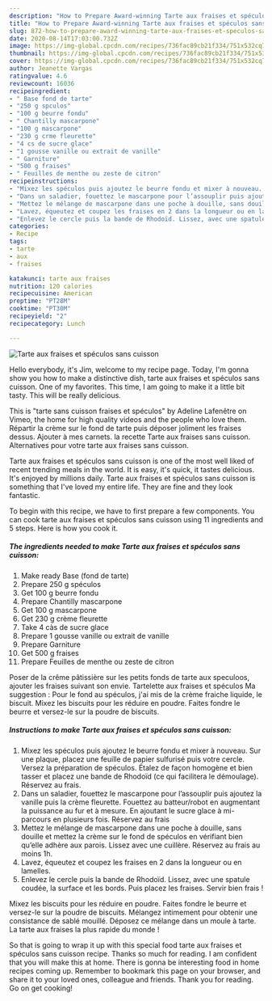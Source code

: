 ```yaml
---
description: "How to Prepare Award-winning Tarte aux fraises et spéculos sans cuisson"
title: "How to Prepare Award-winning Tarte aux fraises et spéculos sans cuisson"
slug: 872-how-to-prepare-award-winning-tarte-aux-fraises-et-speculos-sans-cuisson
date: 2020-08-14T17:03:00.732Z
image: https://img-global.cpcdn.com/recipes/736fac89cb21f334/751x532cq70/tarte-aux-fraises-et-speculos-sans-cuisson-photo-principale-de-la-recette.jpg
thumbnail: https://img-global.cpcdn.com/recipes/736fac89cb21f334/751x532cq70/tarte-aux-fraises-et-speculos-sans-cuisson-photo-principale-de-la-recette.jpg
cover: https://img-global.cpcdn.com/recipes/736fac89cb21f334/751x532cq70/tarte-aux-fraises-et-speculos-sans-cuisson-photo-principale-de-la-recette.jpg
author: Jeanette Vargas
ratingvalue: 4.6
reviewcount: 16036
recipeingredient:
- " Base fond de tarte"
- "250 g spculos"
- "100 g beurre fondu"
- " Chantilly mascarpone"
- "100 g mascarpone"
- "230 g crme fleurette"
- "4 cs de sucre glace"
- "1 gousse vanille ou extrait de vanille"
- " Garniture"
- "500 g fraises"
- " Feuilles de menthe ou zeste de citron"
recipeinstructions:
- "Mixez les spéculos puis ajoutez le beurre fondu et mixer à nouveau. Sur une plaque, placez une feuille de papier sulfurisé puis votre cercle. Versez la préparation de spéculos. Étalez de façon homogène et bien tasser et placez une bande de Rhodoïd (ce qui facilitera le démoulage). Réservez au frais."
- "Dans un saladier, fouettez le mascarpone pour l’assouplir puis ajoutez la vanille puis la crème fleurette. Fouettez au batteur/robot en augmentant la puissance au fur et à mesure. En ajoutant le sucre glace à mi-parcours en plusieurs fois. Réservez au frais"
- "Mettez le mélange de mascarpone dans une poche à douille, sans douille et mettez la crème sur le fond de spéculos en vérifiant bien qu’elle adhère aux parois. Lissez avec une cuillère. Réservez au frais au moins 1h."
- "Lavez, équeutez et coupez les fraises en 2 dans la longueur ou en lamelles."
- "Enlevez le cercle puis la bande de Rhodoïd. Lissez, avec une spatule coudée, la surface et les bords. Puis placez les fraises. Servir bien frais !"
categories:
- Recipe
tags:
- tarte
- aux
- fraises

katakunci: tarte aux fraises 
nutrition: 120 calories
recipecuisine: American
preptime: "PT28M"
cooktime: "PT30M"
recipeyield: "2"
recipecategory: Lunch

---
```



![Tarte aux fraises et spéculos sans cuisson](https://img-global.cpcdn.com/recipes/736fac89cb21f334/751x532cq70/tarte-aux-fraises-et-speculos-sans-cuisson-photo-principale-de-la-recette.jpg)

Hello everybody, it's Jim, welcome to my recipe page. Today, I'm gonna show you how to make a distinctive dish, tarte aux fraises et spéculos sans cuisson. One of my favorites. This time, I am going to make it a little bit tasty. This will be really delicious.

This is &#34;tarte sans cuisson fraises et spéculos&#34; by Adeline Lafenêtre on Vimeo, the home for high quality videos and the people who love them. Répartir la crème sur le fond de tarte puis déposer joliment les fraises dessus. Ajouter à mes carnets. la recette Tarte aux fraises sans cuisson. Alternatives pour votre tarte aux fraises sans cuisson.

Tarte aux fraises et spéculos sans cuisson is one of the most well liked of recent trending meals in the world. It is easy, it's quick, it tastes delicious. It's enjoyed by millions daily. Tarte aux fraises et spéculos sans cuisson is something that I've loved my entire life. They are fine and they look fantastic.


To begin with this recipe, we have to first prepare a few components. You can cook tarte aux fraises et spéculos sans cuisson using 11 ingredients and 5 steps. Here is how you cook it.

<!--inarticleads1-->

##### The ingredients needed to make Tarte aux fraises et spéculos sans cuisson:

1. Make ready  Base (fond de tarte)
1. Prepare 250 g spéculos
1. Get 100 g beurre fondu
1. Prepare  Chantilly mascarpone
1. Get 100 g mascarpone
1. Get 230 g crème fleurette
1. Take 4 càs de sucre glace
1. Prepare 1 gousse vanille ou extrait de vanille
1. Prepare  Garniture
1. Get 500 g fraises
1. Prepare  Feuilles de menthe ou zeste de citron


Poser de la crême pâtissière sur les petits fonds de tarte aux speculoos, ajouter les fraises suivant son envie. Tartelette aux fraises et spéculos Ma suggestion : Pour le fond au spéculos, j&#39;ai mis de la crème fraiche liquide, le biscuit. Mixez les biscuits pour les réduire en poudre. Faites fondre le beurre et versez-le sur la poudre de biscuits. 

<!--inarticleads2-->

##### Instructions to make Tarte aux fraises et spéculos sans cuisson:

1. Mixez les spéculos puis ajoutez le beurre fondu et mixer à nouveau. Sur une plaque, placez une feuille de papier sulfurisé puis votre cercle. Versez la préparation de spéculos. Étalez de façon homogène et bien tasser et placez une bande de Rhodoïd (ce qui facilitera le démoulage). Réservez au frais.
1. Dans un saladier, fouettez le mascarpone pour l’assouplir puis ajoutez la vanille puis la crème fleurette. Fouettez au batteur/robot en augmentant la puissance au fur et à mesure. En ajoutant le sucre glace à mi-parcours en plusieurs fois. Réservez au frais
1. Mettez le mélange de mascarpone dans une poche à douille, sans douille et mettez la crème sur le fond de spéculos en vérifiant bien qu’elle adhère aux parois. Lissez avec une cuillère. Réservez au frais au moins 1h.
1. Lavez, équeutez et coupez les fraises en 2 dans la longueur ou en lamelles.
1. Enlevez le cercle puis la bande de Rhodoïd. Lissez, avec une spatule coudée, la surface et les bords. Puis placez les fraises. Servir bien frais !


Mixez les biscuits pour les réduire en poudre. Faites fondre le beurre et versez-le sur la poudre de biscuits. Mélangez intimement pour obtenir une consistance de sablé mouillé. Déposez ce mélange dans un moule à tarte. La tarte aux fraises la plus rapide du monde ! 

So that is going to wrap it up with this special food tarte aux fraises et spéculos sans cuisson recipe. Thanks so much for reading. I am confident that you will make this at home. There is gonna be interesting food in home recipes coming up. Remember to bookmark this page on your browser, and share it to your loved ones, colleague and friends. Thank you for reading. Go on get cooking!
